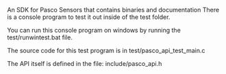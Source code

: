 An SDK for Pasco Sensors that contains binaries and documentation
There is a console program to test it out inside of the test folder.

You can run this console program on windows by running the test/runwintest.bat file.

The source code for this test program is in test/pasco_api_test_main.c

The API itself is defined in the file:
include/pasco_api.h

